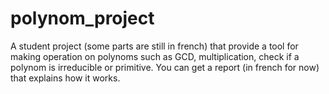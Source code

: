 # polynom_project
A student project (some parts are still in french) that provide a tool for making operation on polynoms such as GCD, multiplication, check if a polynom is irreducible or primitive. You can get a report (in french for now) that explains how it works.
